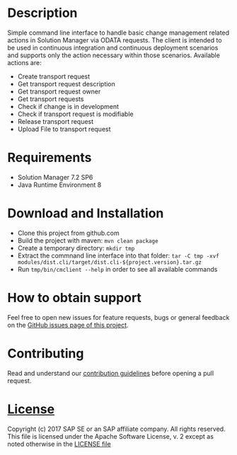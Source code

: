 # Description

Simple command line interface to handle basic change management related actions
in Solution Manager via ODATA requests. The client is intended to be used in 
continuous integration and continuous deployment scenarios and supports only the
action necessary within those scenarios. Available actions are:

 - Create transport request
 - Get transport request description
 - Get transport request owner
 - Get transport requests 
 - Check if change is in development
 - Check if transport request is modifiable
 - Release transport request
 - Upload File to transport request

# Requirements

 - Solution Manager 7.2 SP6
 - Java Runtime Environment 8

# Download and Installation

  - Clone this project from github.com
  - Build the project with maven: `mvn clean package`
  - Create a temporary directory: `mkdir tmp`
  - Extract the commnand line interface into that folder:
    `tar -C tmp -xvf modules/dist.cli/target/dist.cli-${project.version}.tar.gz`
  - Run `tmp/bin/cmclient --help` in order to see all available commands
 
# How to obtain support

Feel free to open new issues for feature requests, bugs or general feedback on
the [GitHub issues page of this project][cm-cli-issues].

# Contributing

Read and understand our [contribution guidelines][contribution]
before opening a pull request.

# [License][license]

Copyright (c) 2017 SAP SE or an SAP affiliate company. All rights reserved.
This file is licensed under the Apache Software License, v. 2 except as noted
otherwise in the [LICENSE file][license]

[cm-cli-issues]: https://github.com/SAP/change-management-cli/issues
[license]: ./LICENSE
[contribution]: ./CONTRIBUTING.md
